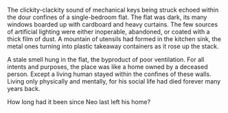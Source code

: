 
The clickity-clackity sound of mechanical keys being struck echoed within the dour confines of a single-bedroom flat. The flat was dark, its many windows boarded up with cardboard and heavy curtains. The few sources of artificial lighting were either inoperable, abandoned, or coated with a thick film of dust. A mountain of utensils had formed in the kitchen sink, the metal ones turning into plastic takeaway containers as it rose up the stack.

A stale smell hung in the flat, the byproduct of poor ventilation. For all intents and purposes, the place was like a home owned by a deceased person. Except a living human stayed within the confines of these walls. Living only physically and mentally, for his social life had died forever many years back.

How long had it been since Neo last left his home?